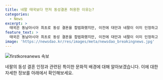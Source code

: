 ```yaml
---
title: 네팔 태국보다 먼저 동성결혼 허용한 이유는?
categories:
  - News
excerpt: >
  태국은 동남아시아 최초로 동성 결혼을 합법화했지만, 이전에 대만과 네팔이 이미 인정하고 있었다. 네팔은 지난해 11월부터 동성 커플의 혼인 신고를 받아들이면서 사실상 동성 결혼을 합법화했으며, 이는 힌두 문화권에서의 성소수자에 대한 존중 문화가 영향을 미쳤다고 알려져 있다. 이는 전통적인 성 소수자에 대한 존중 문화가 뿌리 깊은 힌두 문화권에서 비롯된 것으로, 방글라데시와 인도도 이를 따라 제3의 성을 공식 인정한 바 있다.
feature_text: >
  태국은 동남아시아 최초로 동성 결혼을 합법화했지만, 이전에 대만과 네팔이 이미 인정하고 있었다. 네팔은 지난해 11월부터 동성 커플의 혼인 신고를 받아들이면서 사실상 동성 결혼을 합법화했으며, 이는 힌두 문화권에서의 성소수자에 대한 존중 문화가 영향을 미쳤다고 알려져 있다. 이는 전통적인 성 소수자에 대한 존중 문화가 뿌리 깊은 힌두 문화권에서 비롯된 것으로, 방글라데시와 인도도 이를 따라 제3의 성을 공식 인정한 바 있다.
image: 'https://newsdao.kr/res/images/meta/newsdao_breakingnews.jpg'
---
```


<p><img src="https://newsdao.kr/res/images/meta/newsdao_breakingnews.jpg" alt="firstkoreanews 속보" /></p>

<p>네팔의 동성 결혼 인정과 관련된 특이한 문화적 배경에 대해 알아보겠습니다. 이에 대한 자세한 정보를 아래에서 확인해보세요.</p>


